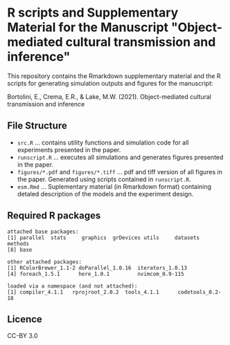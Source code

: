 # R scripts and Supplementary Material for the Manuscript "Object-mediated cultural transmission and inference"

This repository contains the Rmarkdown supplementary material and the R scripts for generating simulation outputs and figures for the manuscript:

Bortolini, E., Crema, E.R., & Lake, M.W. (2021). Object-mediated cultural transmission and inference

## File Structure

* `src.R` ... contains utility functions and simulation code for all experiments presented in the paper.
* `runscript.R` ... executes all simulations and generates figures presented in the paper.
* `figures/*.pdf` and `figures/*.tiff` ... pdf and tiff version of all figures in the paper. Generated using scripts contained in `runscript.R`.
* `esm.Rmd` ... Suplementary material (in Rmarkdown format) containing detaled description of the models and the experiment design.

## Required R packages

```
attached base packages:                                                         
[1] parallel  stats     graphics  grDevices utils     datasets  methods         
[8] base                                                                        
                                                                                
other attached packages:                                                        
[1] RColorBrewer_1.1-2 doParallel_1.0.16  iterators_1.0.13                      
[4] foreach_1.5.1      here_1.0.1         nvimcom_0.9-115                       
                                                                                
loaded via a namespace (and not attached):                                      
[1] compiler_4.1.1   rprojroot_2.0.2  tools_4.1.1      codetools_0.2-18 
```

## Licence
CC-BY 3.0

